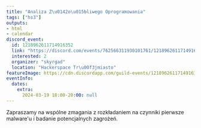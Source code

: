 ```yaml
---
title: "Analiza Z\u0142o\u015bliwego Oprogramowania"
tags: ["hs3"]
outputs:
- html
- calendar
discord_event:
  id: 1218962611714916352
  link: "https://discord.com/events/762566311930101761/1218962611714916352"
  interested: 2
  organizer: "skyrgad"
  location: "Hackerspace Tr\u00f3jmiasto"
featureImage: https://cdn.discordapp.com/guild-events/1218962611714916352/5ff76a18f7699e0fa5ffaa72080573bb.png?size=1024
eventInfo:
  dates:
    extra:
      2024-03-19 18:00-20:00: null
---
```

Zapraszamy na wspólne zmagania z rozkładaniem na czynniki pierwsze malware'u i badanie potencjalnych zagrożeń.
